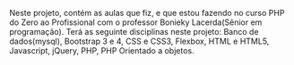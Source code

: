 Neste projeto, contém as aulas que fiz, e que estou fazendo no curso PHP do Zero ao Profissional
com o professor Bonieky Lacerda(Sênior em programação).
Terá as seguinte disciplinas neste projeto: Banco de dados(mysql), Bootstrap 3 e 4, CSS e CSS3, Flexbox, HTML e HTML5, Javascript, jQuery, PHP, PHP Orientado a objetos.
